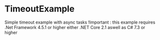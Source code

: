 # TimeoutExample
Simple timeout example with async tasks
!Important : this example requires .Net Framework 4.5.1 or higher either .NET Core 2.1 aswell as C# 7.3 or higher
